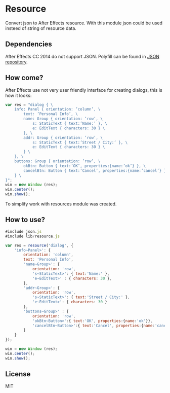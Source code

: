 # Resource

Convert json to After Effects resource. With this module json could be used
insteed of string of resource data.

## Dependencies

After Effects CC 2014 do not support JSON.
Polyfill can be found in [JSON repository](https://github.com/douglascrockford/JSON-js).

## How come?

After Effects use not very user friendly interface for creating dialogs,
this is how it looks:

```js
var res = "dialog { \
    info: Panel { orientation: ’column’, \
        text: ’Personal Info’, \
        name: Group { orientation: ’row’, \
            s: StaticText { text:’Name:’ }, \
            e: EditText { characters: 30 } \
        }, \
        addr: Group { orientation: ’row’, \
            s: StaticText { text:’Street / City:’ }, \
            e: EditText { characters: 30 } \
        } \
    }, \
    buttons: Group { orientation: ’row’, \
        okBtn: Button { text:’OK’, properties:{name:’ok’} }, \
        cancelBtn: Button { text:’Cancel’, properties:{name:’cancel’} } \
    } \
}";
win = new Window (res);
win.center();
win.show(); 
```

To simplify work with resources module was created.

## How to use?

```js
#include json.js
#include lib/resource.js

var res = resource('dialog', {
    'info~Panel>': {
        orientation: 'column',
        text: 'Personal Info',
        'name~Group>': {
            orientation: 'row',
            's~StaticText>': { text:'Name:' },
            'e~EditText>' : { characters: 30 },
        },
        'addr~Group>': {
            orientation: 'row',
            's~StaticText>': { text:'Street / City:' },
            'e~EditText>': { characters: 30 }
        },
        'buttons~Group>' : {
            orientation: 'row',
            'okBtn~Button>':{ text:'OK', properties:{name:'ok'}},
            'cancelBtn~Button>':{ text:'Cancel', properties:{name:'cancel'}}
        }
    }
});

win = new Window (res);
win.center();
win.show();
```

## License

MIT
